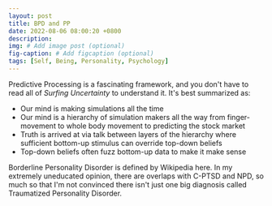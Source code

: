 ```yaml
---
layout: post
title: BPD and PP
date: 2022-08-06 08:00:20 +0800
description: 
img: # Add image post (optional)
fig-caption: # Add figcaption (optional)
tags: [Self, Being, Personality, Psychology]
---
```


Predictive Processing is a fascinating framework, and you don't have to read all of _Surfing Uncertainty_ to understand it. It's best summarized as:

- Our mind is making simulations all the time
- Our mind is a hierarchy of simulation makers all the way from finger-movement to whole body movement to predicting the stock market
- Truth is arrived at via talk between layers of the hierarchy where sufficient bottom-up stimulus can override top-down beliefs
- Top-down beliefs often fuzz bottom-up data to make it make sense

Borderline Personality Disorder is defined by Wikipedia here. In my extremely uneducated opinion, there are overlaps with C-PTSD and NPD, so much so that I'm not convinced there isn't just one big diagnosis called Traumatized Personality Disorder.
